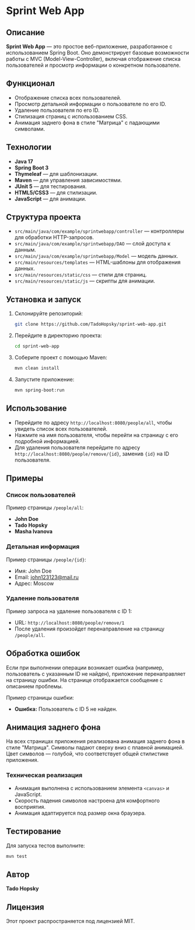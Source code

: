 # Sprint Web App

## Описание

**Sprint Web App** — это простое веб-приложение, разработанное с использованием Spring Boot. Оно демонстрирует базовые
возможности работы с MVC (Model-View-Controller), включая отображение списка пользователей и просмотр информации о
конкретном пользователе.

## Функционал

- Отображение списка всех пользователей.
- Просмотр детальной информации о пользователе по его ID.
- Удаление пользователя по его ID.
- Стилизация страниц с использованием CSS.
- Анимация заднего фона в стиле "Матрица" с падающими символами.

## Технологии

- **Java 17**
- **Spring Boot 3**
- **Thymeleaf** — для шаблонизации.
- **Maven** — для управления зависимостями.
- **JUnit 5** — для тестирования.
- **HTML5/CSS3** — для стилизации.
- **JavaScript** — для анимации.

## Структура проекта

- `src/main/java/com/example/sprintwebapp/controller` — контроллеры для обработки HTTP-запросов.
- `src/main/java/com/example/sprintwebapp/DAO` — слой доступа к данным.
- `src/main/java/com/example/sprintwebapp/Model` — модель данных.
- `src/main/resources/templates` — HTML-шаблоны для отображения данных.
- `src/main/resources/static/css` — стили для страниц.
- `src/main/resources/static/js` — скрипты для анимации.

## Установка и запуск

1. Склонируйте репозиторий:
   ```bash
   git clone https://github.com/TadoHopsky/sprint-web-app.git
   ```
2. Перейдите в директорию проекта:
   ```bash
   cd sprint-web-app
   ```
3. Соберите проект с помощью Maven:
   ```bash
   mvn clean install
   ```
4. Запустите приложение:
   ```bash
   mvn spring-boot:run
   ```

## Использование

- Перейдите по адресу `http://localhost:8080/people/all`, чтобы увидеть список всех пользователей.
- Нажмите на имя пользователя, чтобы перейти на страницу с его подробной информацией.
- Для удаления пользователя перейдите по адресу `http://localhost:8080/people/remove/{id}`, заменив `{id}` на ID
  пользователя.

## Примеры

### Список пользователей

Пример страницы `/people/all`:

- **John Doe**
- **Tado Hopsky**
- **Masha Ivanova**

### Детальная информация

Пример страницы `/people/{id}`:

- Имя: John Doe
- Email: john123123@mail.ru
- Адрес: Moscow

### Удаление пользователя

Пример запроса на удаление пользователя с ID 1:

- URL: `http://localhost:8080/people/remove/1`
- После удаления произойдет перенаправление на страницу `/people/all`.

## Обработка ошибок

Если при выполнении операции возникает ошибка (например, пользователь с указанным ID не найден), приложение
перенаправляет на страницу ошибки. На странице отображается сообщение с описанием проблемы.

Пример страницы ошибки:

- **Ошибка:** Пользователь с ID 5 не найден.

## Анимация заднего фона

На всех страницах приложения реализована анимация заднего фона в стиле "Матрица". Символы падают сверху вниз с плавной
анимацией. Цвет символов — голубой, что соответствует общей стилистике приложения.

### Техническая реализация

- Анимация выполнена с использованием элемента `<canvas>` и JavaScript.
- Скорость падения символов настроена для комфортного восприятия.
- Анимация адаптируется под размер окна браузера.

## Тестирование

Для запуска тестов выполните:

```bash
mvn test
```

## Автор

**Tado Hopsky**

## Лицензия

Этот проект распространяется под лицензией MIT.
